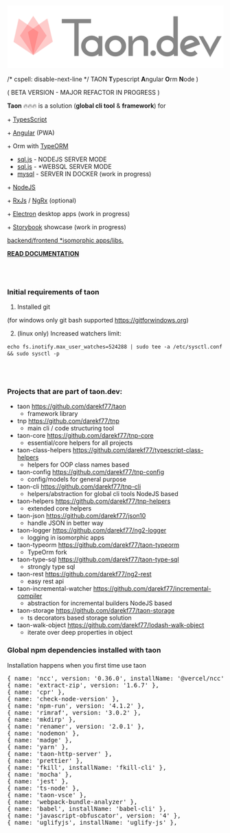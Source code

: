 <p style="text-align: center;"><img src="./__images/logo-header-bold-taon.png" ></p>

/* cspell: disable-next-line */
TAON  **T**ypescript **A**ngular **O**rm **N**ode )


( BETA VERSION - MAJOR REFACTOR IN PROGRESS )

**Taon** 🔥🔥🔥 is a solution (**global cli tool** & **framework**) for

\+
[TypesScript](https://www.typescriptlang.org/)  

\+
[Angular](https://angular.io/) (PWA)

\+ Orm with [TypeORM](https://typeorm.io/)
- [sql.js](https://sql.js.org) - NODEJS SERVER MODE
- [sql.js](https://sql.js.org) - *WEBSQL SERVER MODE
- [mysql](https://www.mysql.com/) - SERVER IN DOCKER (work in progress)

\+
[NodeJS](https://nodejs.org/en/)

\+
[RxJs](https://rxjs.dev/)  / [NgRx](https://ngrx.io/) (optional) 

\+
[Electron](https://www.electronjs.org/) desktop apps (work in progress)

\+
[Storybook](https://storybook.js.org/docs/get-started/angular) showcase (work in progress)

<ins>backend/frontend [*isomorphic](https://en.wikipedia.org/wiki/Isomorphic_JavaScript)  apps/libs.</ins>

**[READ DOCUMENTATION](https://taon.io/#/docs)**

<br>
<br>

### Initial requirements of taon
1. Installed git


(for windows only git bash supported https://gitforwindows.org)


2. (linux only) Increased watchers limit:
```/* cspell: disable-next-line */
echo fs.inotify.max_user_watches=524288 | sudo tee -a /etc/sysctl.conf && sudo sysctl -p
```

<br>
<br>

### Projects that are part of taon.dev:
- taon https://github.com/darekf77/taon
    + framework library
- tnp https://github.com/darekf77/tnp
    + main cli / code structuring tool
- taon-core https://github.com/darekf77/tnp-core
    + essential/core helpers for all projects
- taon-class-helpers https://github.com/darekf77/typescript-class-helpers
    + helpers for OOP class names based
- taon-config https://github.com/darekf77/tnp-config
    + config/models for general purpose
- taon-cli https://github.com/darekf77/tnp-cli
    + helpers/abstraction for global cli tools NodeJS based
- taon-helpers https://github.com/darekf77/tnp-helpers
    + extended core helpers
- taon-json https://github.com/darekf77/json10
    + handle JSON in better way
- taon-logger https://github.com/darekf77/ng2-logger
    + logging in isomorphic apps
- taon-typeorm https://github.com/darekf77/taon-typeorm
    + TypeOrm fork 
- taon-type-sql https://github.com/darekf77/taon-type-sql
    + strongly type sql
- taon-rest https://github.com/darekf77/ng2-rest
    + easy rest api
- taon-incremental-watcher https://github.com/darekf77/incremental-compiler
    + abstraction for incremental builders NodeJS based 
- taon-storage https://github.com/darekf77/taon-storage
    + ts decorators based storage solution
- taon-walk-object https://github.com/darekf77/lodash-walk-object
    + iterate over deep properties in object



### Global npm dependencies installed with taon 
Installation happens when you first time use taon
<!-- /* cSpell:disable */ -->
<pre>
{ name: 'ncc', version: '0.36.0', installName: '@vercel/ncc' },
{ name: 'extract-zip', version: '1.6.7' },
{ name: 'cpr' },
{ name: 'check-node-version' },
{ name: 'npm-run', version: '4.1.2' },
{ name: 'rimraf', version: '3.0.2' },
{ name: 'mkdirp' },
{ name: 'renamer', version: '2.0.1' },
{ name: 'nodemon' },
{ name: 'madge' },
{ name: 'yarn' },
{ name: 'taon-http-server' },
{ name: 'prettier' },
{ name: 'fkill', installName: 'fkill-cli' },
{ name: 'mocha' },
{ name: 'jest' },
{ name: 'ts-node' },
{ name: 'taon-vsce' },
{ name: 'webpack-bundle-analyzer' },
{ name: 'babel', installName: 'babel-cli' },
{ name: 'javascript-obfuscator', version: '4' },
{ name: 'uglifyjs', installName: 'uglify-js' },
</pre>

<!-- /* cSpell:enable */ -->
